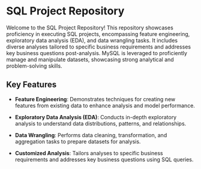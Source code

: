 # SQL Project Repository

Welcome to the SQL Project Repository! This repository showcases proficiency in executing SQL projects, encompassing feature engineering, exploratory data analysis (EDA), and data wrangling tasks. It includes diverse analyses tailored to specific business requirements and addresses key business questions post-analysis. MySQL is leveraged to proficiently manage and manipulate datasets, showcasing strong analytical and problem-solving skills.

## Key Features

- **Feature Engineering**: Demonstrates techniques for creating new features from existing data to enhance analysis and model performance.
  
- **Exploratory Data Analysis (EDA)**: Conducts in-depth exploratory analysis to understand data distributions, patterns, and relationships.

- **Data Wrangling**: Performs data cleaning, transformation, and aggregation tasks to prepare datasets for analysis.

- **Customized Analysis**: Tailors analyses to specific business requirements and addresses key business questions using SQL queries.
